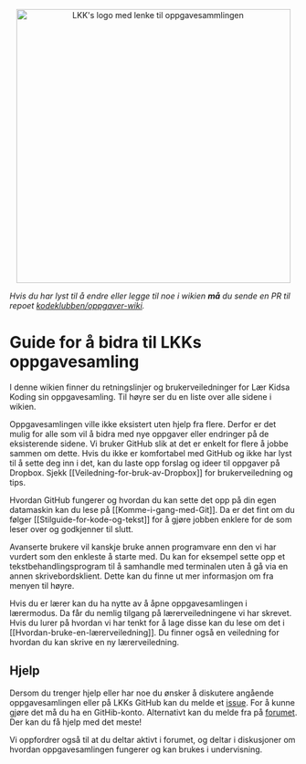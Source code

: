 
<p align="center">
<a href="http://oppgaver.kidsakoder.no/">
<img border="0" alt="LKK's logo med lenke til oppgavesammlingen" src="https://github.com/kodeklubben/oppgaver-wiki/blob/master/images/startside/LKK.png"
width="480">
</a>
</p>

_Hvis du har lyst til å endre eller legge til noe i wikien **må** du sende en PR
til repoet
[kodeklubben/oppgaver-wiki](https://github.com/kodeklubben/oppgaver-wiki)._


# Guide for å bidra til LKKs oppgavesamling

I denne wikien finner du retningslinjer og brukerveiledninger for Lær Kidsa
Koding sin oppgavesamling. Til høyre ser du en liste over alle sidene i wikien.

Oppgavesamlingen ville ikke eksistert uten hjelp fra flere. Derfor er det mulig
for alle som vil å bidra med nye oppgaver eller endringer på de eksisterende
sidene. Vi bruker GitHub slik at det er enkelt for flere å jobbe sammen om
dette. Hvis du ikke er komfortabel med GitHub og ikke har lyst til å sette deg
inn i det, kan du laste opp forslag og ideer til oppgaver på Dropbox. Sjekk
[[Veiledning-for-bruk-av-Dropbox]] for brukerveiledning og tips.

Hvordan GitHub fungerer og hvordan du kan sette det opp på din egen datamaskin
kan du lese på [[Komme-i-gang-med-Git]]. Da er det fint om du følger
[[Stilguide-for-kode-og-tekst]] for å gjøre jobben enklere for de som leser over
og godkjenner til slutt.

Avanserte brukere vil kanskje bruke annen programvare enn den vi har vurdert som
den enkleste å starte med. Du kan for eksempel sette opp et
tekstbehandlingsprogram til å samhandle med terminalen uten å gå via en annen
skrivebordsklient. Dette kan du finne ut mer informasjon om fra menyen til
høyre.

Hvis du er lærer kan du ha nytte av å åpne oppgavesamlingen i lærermodus. Da får
du nemlig tilgang på lærerveiledningene vi har skrevet. Hvis du lurer på hvordan
vi har tenkt for å lage disse kan du lese om det i
[[Hvordan-bruke-en-lærerveiledning]]. Du finner også en veiledning for hvordan
du kan skrive en ny lærerveiledning.

## Hjelp

Dersom du trenger hjelp eller har noe du ønsker å diskutere angående 
oppgavesamlingen eller på LKKs GitHub kan du melde et 
[issue](https://github.com/kodeklubben/oppgaver/issues). For å 
kunne gjøre det må du ha en GitHib-konto. Alternativt kan du melde fra 
på [forumet](https://forum.kidsakoder.no/c/oppgaver). Der kan du få 
hjelp med det meste!

Vi oppfordrer også til at du deltar aktivt i forumet, og deltar i diskusjoner om
hvordan oppgavesamlingen fungerer og kan brukes i undervisning.
